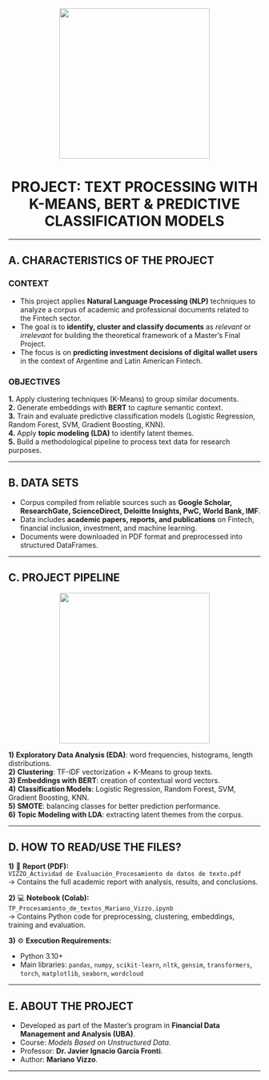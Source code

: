 <div id="header" align="center">
    <img src="https://media.giphy.com/media/v1.Y2lkPTc5MGI3NjExN3V1Z3RpbDM2OXBubTg4aTJkNWdtMnBqbXFqamI5YWJteW16Nms2NyZlcD12MV9pbnRlcm5hbF9naWZfYnlfaWQmY3Q9Zw/l2SpXaJA67JaSqSxq/giphy.gif" width="300" />
    <h1 align="center"> PROJECT: TEXT PROCESSING WITH K-MEANS, BERT & PREDICTIVE CLASSIFICATION MODELS </h1>
</div>

---

## A. CHARACTERISTICS OF THE PROJECT

### CONTEXT
- This project applies **Natural Language Processing (NLP)** techniques to analyze a corpus of academic and professional documents related to the Fintech sector.  
- The goal is to **identify, cluster and classify documents** as *relevant* or *irrelevant* for building the theoretical framework of a Master’s Final Project.  
- The focus is on **predicting investment decisions of digital wallet users** in the context of Argentine and Latin American Fintech.

### OBJECTIVES
**1.** Apply clustering techniques (K-Means) to group similar documents.  
**2.** Generate embeddings with **BERT** to capture semantic context.  
**3.** Train and evaluate predictive classification models (Logistic Regression, Random Forest, SVM, Gradient Boosting, KNN).  
**4.** Apply **topic modeling (LDA)** to identify latent themes.  
**5.** Build a methodological pipeline to process text data for research purposes.

---

## B. DATA SETS
- Corpus compiled from reliable sources such as **Google Scholar, ResearchGate, ScienceDirect, Deloitte Insights, PwC, World Bank, IMF**.  
- Data includes **academic papers, reports, and publications** on Fintech, financial inclusion, investment, and machine learning.  
- Documents were downloaded in PDF format and preprocessed into structured DataFrames.

---

## C. PROJECT PIPELINE

<div id="header" align="center">
    <img src="https://media.giphy.com/media/v1.Y2lkPTc5MGI3NjExem4zamFrZXEydjB5Znk1aXZmOHN2YzRkOXJ1aW84M2d2aTVkMWVoZCZlcD12MV9pbnRlcm5hbF9naWZfYnlfaWQmY3Q9Zw/coxQHKASG60HrHtvkt/giphy.gif" width="300" />  
</div>

**1)** **Exploratory Data Analysis (EDA)**: word frequencies, histograms, length distributions.  
**2)** **Clustering**: TF-IDF vectorization + K-Means to group texts.  
**3)** **Embeddings with BERT**: creation of contextual word vectors.  
**4)** **Classification Models**: Logistic Regression, Random Forest, SVM, Gradient Boosting, KNN.  
**5)** **SMOTE**: balancing classes for better prediction performance.  
**6)** **Topic Modeling with LDA**: extracting latent themes from the corpus.  

---

## D. HOW TO READ/USE THE FILES?

**1)** 📄 **Report (PDF):**  
   `VIZZO_Actividad de Evaluación_Procesamiento de datos de texto.pdf`  
   → Contains the full academic report with analysis, results, and conclusions.

**2)** 💻 **Notebook (Colab):**  
   `TP_Procesamiento_de_textos_Mariano_Vizzo.ipynb`  
   → Contains Python code for preprocessing, clustering, embeddings, training and evaluation.

**3)** ⚙️ **Execution Requirements:**  
   - Python 3.10+  
   - Main libraries: `pandas`, `numpy`, `scikit-learn`, `nltk`, `gensim`, `transformers`, `torch`, `matplotlib`, `seaborn`, `wordcloud`

---

## E. ABOUT THE PROJECT
- Developed as part of the Master’s program in **Financial Data Management and Analysis (UBA)**.  
- Course: *Models Based on Unstructured Data*.  
- Professor: **Dr. Javier Ignacio García Fronti**.  
- Author: **Mariano Vizzo**.  

---
